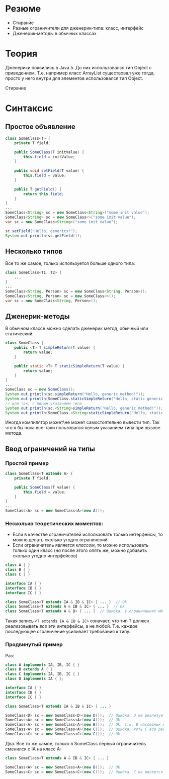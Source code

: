# Резюме

* Стирание
* Разные ограничители для дженерик-типа: класс, интерфейс
* Дженерик-методы в обычных классах

# Теория

Дженерики появились в Java 5. До них использовался тип Object с приведением. Т.е. например класс ArrayList существовал уже тогда, просто у него внутри для элементов использовался тип Object. 

Стирание

# Синтаксис

## Простое объявление

```java
class SomeClass<T> {
    private T field;

    public SomeClass(T initValue) {
        this.field = initValue;
    }
    
    public void setField(T value) {
        this.field = value;
    }

    public T getField() {
        return this.field;
    }
}
...
SomeClass<String> sc = new SomeClass<String>("some init value");
SomeClass<String> sc = new SomeClass<>("some init value");
var sc = new SomeClass<String>("some init value");

sc.setField("Hello, generics!");
System.out.println(sc.getField());
```

## Несколько типов

Все то же самое, только используется больше одного типа:

```java
class SomeClass<T1, T2> {
    ...
}
...
SomeClass<String, Person> sc = new SomeClass<String, Person>();
SomeClass<String, Person> sc = new SomeClass<>();
var sc = new SomeClass<String, Person>();
```

## Дженерик-методы

В обычном классе можно сделать дженерик метод, обычный или статический:

```java
class SomeClass {
    public <T> T simpleReturn(T value) {
        return value;
    }

    public static <T> T staticSimpleReturn(T value) {
        return value;
    }
}
...
SomeClass sc = new SomeClass();
System.out.println(sc.simpleReturn("Hello, generic method!"));
System.out.println(SomeClass.staticSimpleReturn("Hello, static generic method!"));
// или так, с явным указанием типа
System.out.println(sc.<String>simpleReturn("Hello, generic method!"));
System.out.println(SomeClass.<String>staticSimpleReturn("Hello, static generic method!"));
```

Иногда компилятор может\не может самостоятельно вывести тип. Так что я бы пока все-таки пользовался явным указанием типа при вызове метода.

## Ввод ограничений на типы

### Простой пример

```java
class SomeClass<T extends A> {
    private T field;

    public SomeClass(T value) {
        this.field = value;
    }
}
...
SomeClass<A> sc = new SomeClass<A>(new A());
```

### Несколько теоретических моментов:

* Если в качестве ограничителей использовать только интерфейсы, то можно делать сколько угодно ограничений
* Если ограничитель является *классом*, то можно использовать только один класс (но после этого опять же, можно добавить сколько угодно интерфейсов)

```java
class A { }
class B { }
class C { }

interface IA { }
interface IB { }
interface IC { }

class SomeClass<T extends IA & IB & IC> { ... }  // Ok
class SomeClass<T extends A & IB & IC> { ... }  // Ok
class SomeClass<T extends A & B> { ... }  // Ошибка, в ограничениях мб только один класс
```

Такая запись `<T extends IA & IB & IC>` означает, что тип T должен реализовывать *все* эти интерфейсы, а не любой. Т.е. каждое последующее ограничение усиливает требования к типу.

### Продвинутый пример

Раз:

```java
class A implements IA, IB, IC { }
class B extends A { }
class C implements IA, IB, IC { }
class D implements IA { };

interface IA { }
interface IB { }
interface IC { }

class SomeClass<T extends IA & IB & IC> { ... }

SomeClass<D> sc = new SomeClass<D>(new D());  // Ошибка, D не реализует IB, IC
SomeClass<A> sc = new SomeClass<A>(new A());  // Ok
SomeClass<A> sc = new SomeClass<A>(new B());  // Ok, т.к. B наследник A
SomeClass<A> sc = new SomeClass<A>(new C());  // Ошибка, хоть C все реализует, но не явл. подтипом A
SomeClass<C> sc = new SomeClass<C>(new C());  // Ok
```

Два. Все то же самое, только в SomeClass первый ограничитель сменился с IA на класс A:

```java
class SomeClass<T extends A & IB & IC> { ... }

SomeClass<A> sc = new SomeClass<A>(new B());  // Ok
SomeClass<C> sc = new SomeClass<C>(new C());  // Ошибка, C не является подтипом A
```


